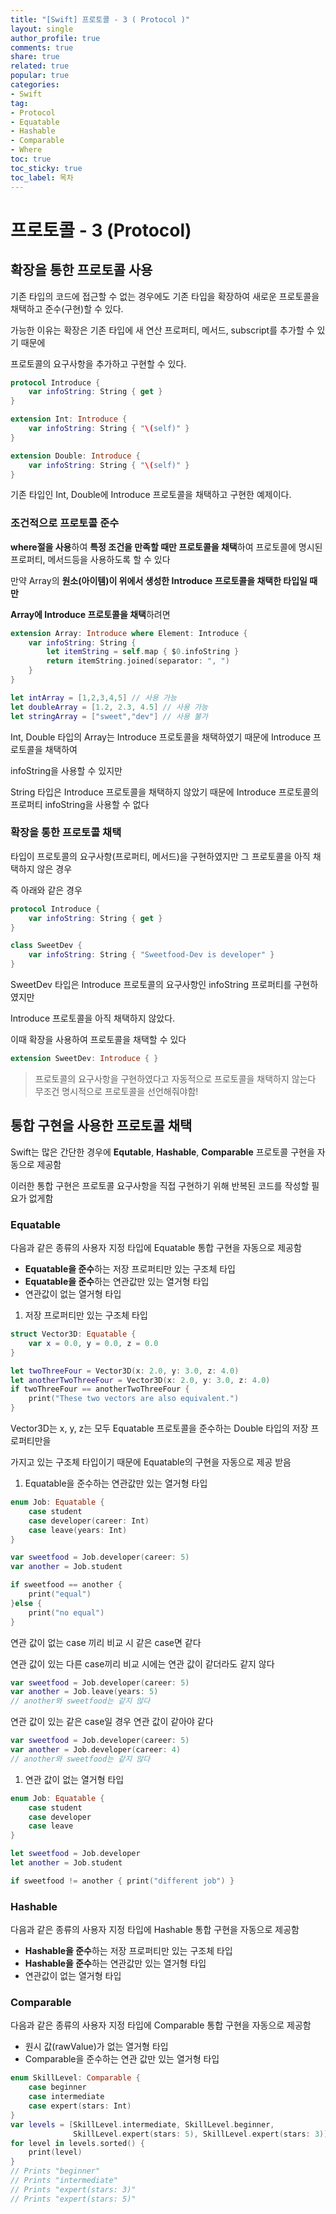 ```yaml
---
title: "[Swift] 프로토콜 - 3 ( Protocol )"
layout: single
author_profile: true
comments: true
share: true
related: true
popular: true
categories:
- Swift
tag:
- Protocol
- Equatable
- Hashable
- Comparable
- Where
toc: true
toc_sticky: true
toc_label: 목차
---
```

# 프로토콜 - 3 (Protocol)

## 확장을 통한 프로토콜 사용

기존 타입의 코드에 접근할 수 없는 경우에도 기존 타입을 확장하여 새로운 프로토콜을 채택하고 준수(구현)할 수 있다.

가능한 이유는 확장은 기존 타입에 새 연산 프로퍼티, 메서드, subscript를 추가할 수 있기 때문에 

프로토콜의 요구사항을 추가하고 구현할 수 있다.

```swift
protocol Introduce {
    var infoString: String { get }
}

extension Int: Introduce {
    var infoString: String { "\(self)" }
}

extension Double: Introduce {
    var infoString: String { "\(self)" }
}
```

기존 타입인 Int, Double에 Introduce 프로토콜을 채택하고 구현한 예제이다.

### 조건적으로 프로토콜 준수

**where절을 사용**하여 **특정 조건을 만족할 때만 프로토콜을 채택**하여 프로토콜에 명시된 프로퍼티, 메서드등을 사용하도록 할 수 있다

만약 Array의 **원소(아이템)이 위에서 생성한 Introduce 프로토콜을 채택한 타입일 때만**

**Array에 Introduce 프로토콜을 채택**하려면 

```swift
extension Array: Introduce where Element: Introduce {
    var infoString: String {
        let itemString = self.map { $0.infoString }
        return itemString.joined(separator: ", ")
    }
}

let intArray = [1,2,3,4,5] // 사용 가능
let doubleArray = [1.2, 2.3, 4.5] // 사용 가능
let stringArray = ["sweet","dev"] // 사용 불가

```

Int, Double 타입의 Array는 Introduce 프로토콜을 채택하였기 때문에 Introduce 프로토콜을 채택하여

infoString을 사용할 수 있지만

String 타입은 Introduce 프로토콜을 채택하지 않았기 때문에 Introduce 프로토콜의 프로퍼티 infoString을 사용할 수 없다

### 확장을 통한 프로토콜 채택

타입이 프로토콜의 요구사항(프로퍼티, 메서드)을 구현하였지만 그 프로토콜을 아직 채택하지 않은 경우

즉 아래와 같은 경우

```swift
protocol Introduce {
    var infoString: String { get }
}

class SweetDev {
    var infoString: String { "Sweetfood-Dev is developer" }
}
```

SweetDev 타입은 Introduce 프로토콜의 요구사항인 infoString 프로퍼티를 구현하였지만

Introduce 프로토콜을 아직 채택하지 않았다.

이때 확장을 사용하여 프로토콜을 채택할 수 있다

```swift
extension SweetDev: Introduce { }
```

> 프로토콜의 요구사항을 구현하였다고 자동적으로 프로토콜을 채택하지 않는다
무조건 명시적으로 프로토콜을 선언해줘야함!

## 통합 구현을 사용한 프로토콜 채택

Swift는 많은 간단한 경우에 **Equtable**, **Hashable**, **Comparable** 프로토콜 구현을 자동으로 제공함

이러한 통합 구현은 프로토콜 요구사항을 직접 구현하기 위해 반복된 코드를 작성할 필요가 없게함

### Equatable

다음과 같은 종류의 사용자 지정 타입에 Equatable 통합 구현을 자동으로 제공함

- **Equatable을 준수**하는 저장 프로퍼티만 있는 구조체 타입
- **Equatable을 준수**하는 연관값만 있는 열거형 타입
- 연관값이 없는 열거형 타입

1. 저장 프로퍼티만 있는 구조체 타입

```swift
struct Vector3D: Equatable {
    var x = 0.0, y = 0.0, z = 0.0
}

let twoThreeFour = Vector3D(x: 2.0, y: 3.0, z: 4.0)
let anotherTwoThreeFour = Vector3D(x: 2.0, y: 3.0, z: 4.0)
if twoThreeFour == anotherTwoThreeFour {
    print("These two vectors are also equivalent.")
}
```

Vector3D는  x, y, z는 모두 Equatable 프로토콜을 준수하는 Double 타입의 저장 프로퍼티만을

가지고 있는 구조체 타입이기 때문에 Equatable의 구현을 자동으로 제공 받음

1. Equatable을 준수하는 연관값만 있는 열거형 타입

```swift
enum Job: Equatable {
    case student
    case developer(career: Int)
    case leave(years: Int)
}

var sweetfood = Job.developer(career: 5)
var another = Job.student

if sweetfood == another {
    print("equal")
}else {
    print("no equal")
}
```

연관 값이 없는 case 끼리 비교 시 같은 case면 같다

연관 값이 있는 다른 case끼리 비교 시에는 연관 값이 같더라도 같지 않다

```swift
var sweetfood = Job.developer(career: 5)
var another = Job.leave(years: 5)
// another와 sweetfood는 같지 않다
```

연관 값이 있는 같은 case일 경우 연관 값이 같아야 같다

```swift
var sweetfood = Job.developer(career: 5)
var another = Job.developer(career: 4)
// another와 sweetfood는 같지 않다
```

1. 연관 값이 없는 열거형 타입

```swift
enum Job: Equatable {
    case student
    case developer
    case leave
}

let sweetfood = Job.developer
let another = Job.student

if sweetfood != another { print("different job") }
```

### Hashable

다음과 같은 종류의 사용자 지정 타입에 Hashable 통합 구현을 자동으로 제공함

- **Hashable을 준수**하는 저장 프로퍼티만 있는 구조체 타입
- **Hashable을 준수**하는 연관값만 있는 열거형 타입
- 연관값이 없는 열거형 타입

### Comparable

다음과 같은 종류의 사용자 지정 타입에 Comparable 통합 구현을 자동으로 제공함

- 원시 값(rawValue)가 없는 열거형 타입
- Comparable을 준수하는 연관 값만 있는 열거형 타입

```swift
enum SkillLevel: Comparable {
    case beginner
    case intermediate
    case expert(stars: Int)
}
var levels = [SkillLevel.intermediate, SkillLevel.beginner,
              SkillLevel.expert(stars: 5), SkillLevel.expert(stars: 3)]
for level in levels.sorted() {
    print(level)
}
// Prints "beginner"
// Prints "intermediate"
// Prints "expert(stars: 3)"
// Prints "expert(stars: 5)"
```
